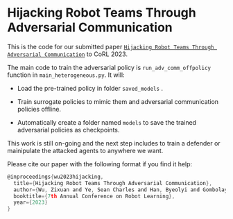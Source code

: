 # Hijacking Robot Teams Through Adversarial Communication

This is the code for our submitted paper [`Hijacking Robot Teams Through Adversarial Communication`](https://openreview.net/pdf?id=bIvIUNH9VQ) to CoRL 2023.

The main code to train the adversarial policy is `run_adv_comm_offpolicy` function in `main_heterogeneous.py`. It will:

* Load the pre-trained policy in folder `saved_models` .

* Train surrogate policies to mimic them and adversarial communication policies offline.

* Automatically create a folder named `models` to save the trained adversarial policies as checkpoints.

This work is still on-going and the next step includes to train a defender or mainipulate the attacked agents to anywhere we want.

Please cite our paper with the following format if you find it help:

```c
@inproceedings{wu2023hijacking,
  title={Hijacking Robot Teams Through Adversarial Communication},
  author={Wu, Zixuan and Ye, Sean Charles and Han, Byeolyi and Gombolay, Matthew},
  booktitle={7th Annual Conference on Robot Learning},
  year={2023}
}
```

